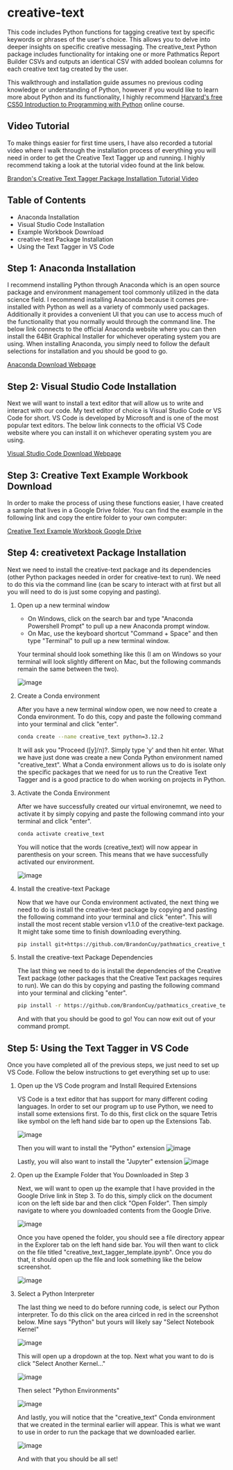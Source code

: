 # creative-text

This code includes Python functions for tagging creative text by specific keywords or phrases of the user's choice. This allows you to delve into deeper insights on specific creative messaging. 
The creative_text Python package includes functionality for intaking one or more Pathmatics Report Builder CSVs and outputs an identical CSV with added boolean columns for each creative text tag created by the user. 

This walkthrough and installation guide assumes no previous coding knowledge or understanding of Python, however if you would like to learn more about Python and its functionality, I highly recommend [Harvard's free CS50 Introduction to Programming with Python](https://www.edx.org/learn/python/harvard-university-cs50-s-introduction-to-programming-with-python) online course.

## Video Tutorial

To make things easier for first time users, I have also recorded a tutorial video where I walk through the installation process of everything you will need in order to get the Creative Text Tagger up and running. I highly recommend taking a look at the tutorial video found at the link below.

[Brandon's Creative Text Tagger Package Installation Tutorial Video](https://sensortower.zoom.us/rec/share/XJwRXKfljwZRdCny4TMPJyD4B8WSXxKvtRTiBIbL5IPfOodZGy7m1H6Yaztq2XGS.4z87TanSMObfAhnL?startTime=1711142606000)

## Table of Contents

- Anaconda Installation
- Visual Studio Code Installation
- Example Workbook Download
- creative-text Package Installation
- Using the Text Tagger in VS Code

## Step 1: Anaconda Installation

I recommend installing Python through Anaconda which is an open source package and environment management tool commonly utilized in the data science field. I recommend installing Anaconda because it comes pre-installed with Python as well as a variety of commonly used packages. Additionally it provides a convenient UI that you can use to access much of the functionality that you normally would through the command line. The below link connects to the official Anaconda website where you can then install the 64Bit Graphical Installer for whichever operating system you are using. When installing Anaconda, you simply need to follow the default selections for installation and you should be good to go.

[Anaconda Download Webpage](https://www.anaconda.com/download#downloads)

## Step 2: Visual Studio Code Installation

Next we will want to install a text editor that will allow us to write and interact with our code. My text editor of choice is Visual Studio Code or VS Code for short. VS Code is developed by Microsoft and is one of the most popular text editors. The below link connects to the official VS Code website where you can install it on whichever operating system you are using.

[Visual Studio Code Download Webpage](https://code.visualstudio.com/Download)

## Step 3: Creative Text Example Workbook Download

In order to make the process of using these functions easier, I have created a sample that lives in a Google Drive folder. You can find the example in the following link and copy the entire folder to your own computer:

[Creative Text Example Workbook Google Drive](https://drive.google.com/drive/folders/1wZpnN7AM1UlJ8BVbpq2RHduL73Pm-_Zl?usp=drive_link)

## Step 4: creativetext Package Installation

Next we need to install the creative-text package and its dependencies (other Python packages needed in order for creative-text to run). We need to do this via the command line (can be scary to interact with at first but all you will need to do is just some copying and pasting).

1. Open up a new terminal window

   - On Windows, click on the search bar and type "Anaconda Powershell Prompt" to pull up a new Anaconda prompt window.
   - On Mac, use the keyboard shortcut "Command + Space" and then type "Terminal" to pull up a new terminal window.

   Your terminal should look something like this (I am on Windows so your terminal will look slightly different on Mac, but the following commands remain the same between the two).

   ![image](https://github.com/BrandonCuy/pathmatics_creative_text_tagger_v2/assets/73131313/53887c16-2017-47db-9a26-08e31949f96e)

2. Create a Conda environment

   After you have a new terminal window open, we now need to create a Conda environment. To do this, copy and paste the following command into your terminal and click "enter".

    ```bash
    conda create --name creative_text python=3.12.2
    ```

    It will ask you "Proceed ([y]/n)?. Simply type 'y' and then hit enter. What we have just done was create a new Conda Python environment named "creative_text". What a Conda environment allows us to do is isolate only the specific packages that we need for us to run the Creative Text Tagger and is a good practice to do when working on projects in Python.

3. Activate the Conda Environment

   After we have successfully created our virtual environemnt, we need to activate it by simply copying and paste the following command into your terminal and click "enter".

    ```bash
    conda activate creative_text
    ```

    You will notice that the words (creative_text) will now appear in parenthesis on your screen. This means that we have successfully activated our environment.

    ![image](https://github.com/BrandonCuy/pathmatics_creative_text_tagger_v2/assets/73131313/3b0743da-2b74-4c9d-b9d3-6b3b4968d384)

4. Install the creative-text Package

   Now that we have our Conda environment activated, the next thing we need to do is install the creative-text package by copying and pasting the following command into your terminal and click "enter". This will install the most recent stable version v1.1.0 of the creative-text package. It might take some time to finish downloading everything.

    ```bash
    pip install git+https://github.com/BrandonCuy/pathmatics_creative_text_tagger_v2.git@v1.1.1
    ```

5. Install the creative-text Package Dependencies

   The last thing we need to do is install the dependencies of the Creative Text package (other packages that the Creative Text packages requires to run). We can do this by copying and pasting the following command into your terminal and clicking "enter".

    ```bash
    pip install -r https://github.com/BrandonCuy/pathmatics_creative_text_tagger_v2/raw/v1.1.1/requirements.txt
    ```

    And with that you should be good to go! You can now exit out of your command prompt.

## Step 5: Using the Text Tagger in VS Code

Once you have completed all of the previous steps, we just need to set up VS Code. Follow the below instructions to get everything set up to use:

1. Open up the VS Code program and Install Required Extensions

   VS Code is a text editor that has support for many different coding languages. In order to set our program up to use Python, we need to install some extensions first. To do this, first click on the square Tetris like symbol on the left hand side bar to open up the Extensions Tab.

   ![image](https://github.com/BrandonCuy/pathmatics_creative_text_tagger_v2/assets/73131313/7d04efa6-4edc-4e2b-815c-7ddbd806e733)

   Then you will want to install the "Python" extension
   ![image](https://github.com/BrandonCuy/pathmatics_creative_text_tagger_v2/assets/73131313/0bd10ba1-5081-416c-be24-2a9e008271c8)

   Lastly, you will also want to install the "Jupyter" extension
   ![image](https://github.com/BrandonCuy/pathmatics_creative_text_tagger_v2/assets/73131313/8dc1a992-2d9e-4294-944b-f3cdb74bed41)

2. Open up the Example Folder that You Downloaded in Step 3

   Next, we will want to open up the example that I have provided in the Google Drive link in Step 3. To do this, simply click on the document icon on the left side bar and then click "Open Folder". Then simply navigate to where you downloaded contents from the Google Drive.

   ![image](https://github.com/BrandonCuy/pathmatics_creative_text_tagger_v2/assets/73131313/01569bda-67ff-4fa9-8151-cfda501142d8)

   Once you have opened the folder, you should see a file directory appear in the Explorer tab on the left hand side bar. You will then want to click on the file titled "creative_text_tagger_template.ipynb". Once you do that, it should open up the file and look something like the below screenshot.

   ![image](https://github.com/BrandonCuy/pathmatics_creative_text_tagger_v2/assets/73131313/4de151d8-e679-488a-854e-686333efb5c1)

3. Select a Python Interpreter

   The last thing we need to do before running code, is select our Python interpreter. To do this click on the area cirlced in red in the screenshot below. Mine says "Python" but yours will likely say "Select Notebook Kernel"

   ![image](https://github.com/BrandonCuy/pathmatics_creative_text_tagger_v2/assets/73131313/7a0beda6-6a08-4665-8e5f-eaed15ec7d23)

   This will open up a dropdown at the top. Next what you want to do is click "Select Another Kernel..."

   ![image](https://github.com/BrandonCuy/pathmatics_creative_text_tagger_v2/assets/73131313/0a72db37-8188-40aa-b98f-b497a6920e01)

   Then select "Python Environments"

   ![image](https://github.com/BrandonCuy/pathmatics_creative_text_tagger_v2/assets/73131313/f5d0524f-3ac7-4bb5-a030-76377ddf4687)

   And lastly, you will notice that the "creative_text" Conda environment that we created in the terminal earlier will appear. This is what we want to use in order to run the package that we downloaded earlier.

   ![image](https://github.com/BrandonCuy/pathmatics_creative_text_tagger_v2/assets/73131313/32bc31d9-be1a-4343-8577-cf9303a61544)

   And with that you should be all set!


   

   



